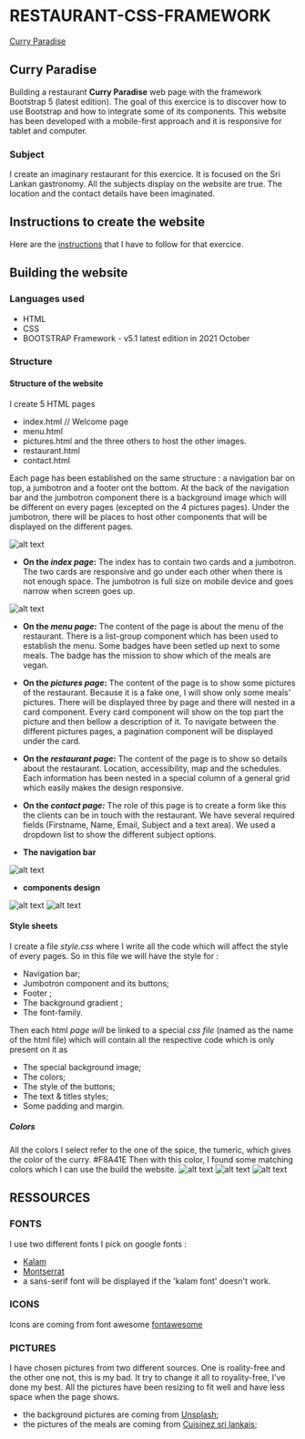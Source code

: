 # RESTAURANT-CSS-FRAMEWORK

[Curry Paradise](https://thomasmelchers.github.io/restaurant-css-framework/index.html)

## Curry Paradise
Building a restaurant **Curry Paradise** web page with the framework Bootstrap 5 (latest edition). The goal of this exercice is to discover how to use Bootstrap and how to integrate some of its components. This website has been developed with a mobile-first approach and it is responsive for tablet and computer. 

### Subject
I create an imaginary restaurant for this exercice. It is focused on the Sri Lankan gastronomy. All the subjects display on the website are true. The location and the contact details have been imaginated. 

## Instructions to create the website

Here are the [instructions](https://github.com/becodeorg/BXL-Swartz-5.34/blob/main/1.The-Field/10.Bootstrap/README.adoc) that I have to follow for that exercice. 


## Building the website

### Languages used
* HTML
* CSS
* BOOTSTRAP Framework - v5.1 latest edition in 2021 October

### Structure

#### Structure of the website
I create 5 HTML pages
* index.html // Welcome page
* menu.html
* pictures.html and the three others to host the other images.
* restaurant.html
* contact.html

Each page has been established on the same structure : a navigation bar on top, a jumbotron and a footer ont the bottom. At the back of the navigation bar and the jumbotron component there is a background image which will be different on every pages (excepted on the 4 pictures pages). Under the jumbotron, there will be places to host other components that will be displayed on the different pages. 

![alt text](readmePictures/pageDesign.jpg 'general page design')

* **On the *index page*:**
The index has to contain two cards and a jumbotron. The two cards are responsive and go under each other when there is not enough space. The jumbotron is full size on mobile device and goes narrow when screen goes up. 

![alt text](readmePictures/indexPageDesign.jpg 'index')

* **On the *menu page*:**
The content of the page is about the menu of the restaurant.
There is a list-group component which has been used to establish the menu. Some badges have been setled up next to some meals. The badge has the mission to show which of the meals are vegan. 

* **On the *pictures page*:**
The content of the page is to show some pictures of the restaurant. Because it is a fake one, I will show only some meals' pictures.
There will be displayed three by page and there will nested in a card component. Every card component will show on the top part the picture and then bellow a description of it. 
To navigate between the different pictures pages, a pagination component will be displayed under the card.

* **On the *restaurant page*:**
The content of the page is to show so details about the restaurant. Location, accessibility, map and the schedules.
Each information has been nested in a special column of a general grid which easily makes the design responsive.

* **On the **contact page*:***
The role of this page is to create a form like this the clients can be in touch with the restaurant. We have several required fields (Firstname, Name, Email, Subject and a text area). We used a dropdown list to show the different subject options. 

* **The navigation bar**

![alt text](readmePictures/navigationBarDesign.jpg 'Navigation Bar Design')

* **components design**

![alt text](readmePictures/componentsDesign.jpg 'Components Design')
![alt text](readmePictures/componentsDesign2.jpg 'Components Design')

#### Style sheets
I create a file *style.css* where I write all the code which will affect the style of every pages. So in this file we will have the style for : 
* Navigation bar;
* Jumbotron component and its buttons;
* Footer ;
* The background gradient ;
* The font-family. 

Then each html *page will* be linked to a special *css file* (named as the name of the html file) which will contain all the respective code which is only present on it as
* The special background image;
* The colors;
* The style of the buttons;
* The text & titles styles;
* Some padding and margin.

##### Colors
All the colors I select refer to the one of the spice, the tumeric, which gives the color of the curry. #F8A41E
Then with this color, I found some matching colors which I can use the build the website. 
![alt text](readmePictures/Color.jpeg 'color')
![alt text](readmePictures/color-shade.jpeg 'color shade')
![alt text](readmePictures/color-composite.jpeg 'color composite')

## RESSOURCES

### FONTS
I use two different fonts I pick on google fonts : 
* [Kalam](https://fonts.google.com/specimen/Kalam?query=kalam)
* [Montserrat](https://fonts.google.com/?query=montserrat)
* a sans-serif font will be displayed if the 'kalam font' doesn't work.

### ICONS
Icons are coming from font awesome
[fontawesome](https://fontawesome.com/)

### PICTURES
I have chosen pictures from two different sources. One is roality-free and the other one not, this is my bad. It try to change it all to royality-free, I've done my best. All the pictures have been resizing to fit well and have less space when the page shows. 
* the background pictures are coming from [Unsplash](unsplash.com);
* the pictures of the meals are coming from [Cuisinez sri lankais](https://www.instagram.com/cuisinezsrilankais/?hl=fr);
